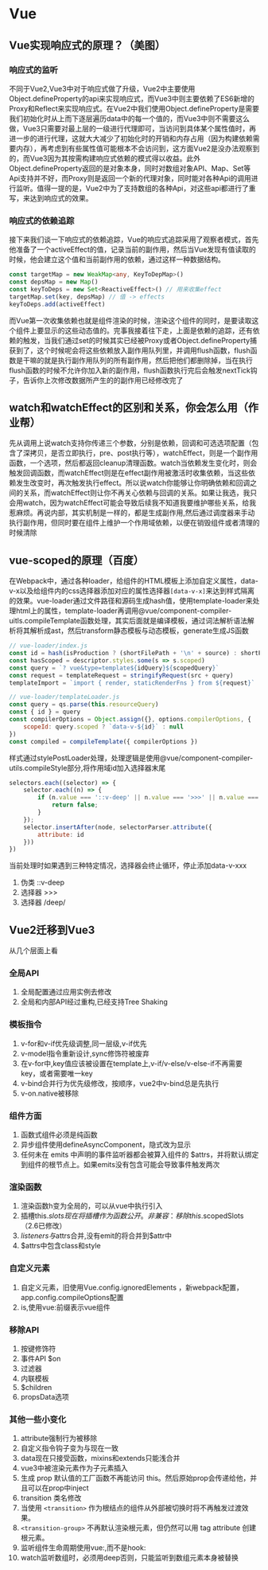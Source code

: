 # Vue

## Vue实现响应式的原理？（美图）

### 响应式的监听

不同于Vue2,Vue3中对于响应式做了升级，Vue2中主要使用Object.defineProperty的api来实现响应式，而Vue3中则主要依赖了ES6新增的Proxy和Reflect来实现响应式。在Vue2中我们使用Object.defineProperty是需要我们初始化时从上而下逐层遍历data中的每一个值的，而Vue3中则不需要这么做，Vue3只需要对最上层的一级进行代理即可，当访问到具体某个属性值时，再进一步的进行代理，这就大大减少了初始化时的开销和内存占用（因为构建依赖需要内存），再考虑到有些属性值可能根本不会访问到，这方面Vue2是没办法观察到的，而Vue3因为其按需构建响应式依赖的模式得以收益。此外Object.defineProperty返回的是对象本身，同时对数组对象API、Map、Set等Api支持并不好，而Proxy则是返回一个新的代理对象，同时能对各种Api的调用进行监听。值得一提的是，Vue2中为了支持数组的各种Api，对这些api都进行了重写，来达到响应式的效果。

### 响应式的依赖追踪

接下来我们谈一下响应式的依赖追踪，Vue的响应式追踪采用了观察者模式，首先他准备了一个activeEffect的值，记录当前的副作用，然后当Vue发现有值读取的时候，他会建立这个值和当前副作用的依赖，通过这样一种数据结构。

```ts
const targetMap = new WeakMap<any, KeyToDepMap>()
const depsMap = new Map()
const keyToDeps = new Set<ReactiveEffect>() // 用来收集effect
targetMap.set(key, depsMap) // 值 -> effects
keyToDeps.add(activeEffect)

```

而Vue第一次收集依赖也就是组件渲染的时候，渲染这个组件的同时，是要读取这个组件上要显示的这些动态值的。完事我接着往下走，上面是依赖的追踪，还有依赖的触发，当我们通过set的时候其实已经被Proxy或者Object.defineProperty捕获到了，这个时候呢会将这些依赖放入副作用队列里，并调用flush函数，flush函数是干嘛的就是执行副作用队列的所有副作用，然后把他们都删除掉，当在执行flush函数的时候不允许你加入新的副作用，flush函数执行完后会触发nextTick钩子，告诉你上次修改数据所产生的的副作用已经修改完了

## watch和watchEffect的区别和关系，你会怎么用（作业帮）

先从调用上说watch支持你传递三个参数，分别是依赖，回调和可选选项配置（包含了深拷贝，是否立即执行，pre、post执行等），watchEffect，则是一个副作用函数，一个选项，然后都返回cleanup清理函数。watch当依赖发生变化时，则会触发回调函数，而watchEffect则是在effect副作用被激活时收集依赖，当这些依赖发生改变时，再次触发执行effect。所以说watch你能够让你明确依赖和回调之间的关系，而watchEffect则让你不再关心依赖与回调的关系。如果让我选，我只会用watch，因为watchEffect可能会导致后续我不知道我要维护哪些关系，给我惹麻烦。再说内部，其实机制是一样的，都是生成副作用,然后通过调度器来手动执行副作用，但同时要在组件上维护一个作用域依赖，以便在销毁组件或者清理的时候清除

## vue-scoped的原理（百度）

在Webpack中，通过各种loader，给组件的HTML模板上添加自定义属性，data-v-x以及给组件内的css选择器添加对应的属性选择器`[data-v-x]`来达到样式隔离的效果。vue-loader通过文件路径和源码生成hash值，使用template-loader来处理html上的属性，template-loader再调用@vue/component-compiler-uitls.compileTemplate函数处理，其实后面就是编译模板，通过词法解析语法解析将其解析成ast，然后transform静态模板与动态模板，generate生成JS函数

```js
// vue-loader/index.js
const id = hash(isProduction ? (shortFilePath + '\n' + source) : shortFilePath)
const hasScoped = descriptor.styles.some(s => s.scoped)
const query = `? vue&type=template${idQuery}${scopedQuery}`
const request = templateRequest = stringifyRequest(src + query)
templateImport = `import { render, staticRenderFns } from ${request}`
```

```js
// vue-loader/templateLoader.js
const query = qs.parse(this.resourceQuery)
const { id } = query
const compilerOptions = Object.assign({}, options.compilerOptions, {
    scopeId: query.scoped ? `data-v-${id}` : null
})
const compiled = compileTemplate({ compilerOptions })
```

样式通过stylePostLoader处理，处理逻辑是使用@vue/component-compiler-utils.compileStyle部分,将作用域id加入选择器末尾

```js
selectors.each((selector) => {
    selector.each((n) => {
        if (n.value === '::v-deep' || n.value === '>>>' || n.value === '/deep/') {
            return false;
        }
    });
    selector.insertAfter(node, selectorParser.attribute({
        attribute: id
    }))
})
```

当前处理时如果遇到三种特定情况，选择器会终止循环，停止添加data-v-xxx

1. 伪类 ::v-deep  
2. 选择器 >>>  
3. 选择器 /deep/  

## Vue2迁移到Vue3

从几个层面上看

### 全局API

1. 全局配置通过应用实例去修改
2. 全局和内部API经过重构,已经支持Tree Shaking

### 模板指令

1. v-for和v-if优先级调整,同一层级,v-if优先
2. v-model指令重新设计,sync修饰符被废弃
3. 在v-for中,key值应该被设置在template上,v-if/v-else/v-else-if不再需要key，或者需要唯一key
4. v-bind合并行为优先级修改，按顺序，vue2中v-bind总是先执行
5. v-on.native被移除

### 组件方面

1. 函数式组件必须是纯函数
2. 异步组件使用defineAsyncComponent，隐式改为显示
3. 任何未在 emits 中声明的事件监听器都会被算入组件的 $attrs，并将默认绑定到组件的根节点上。如果emits没有包含可能会导致事件触发两次

### 渲染函数

1. 渲染函数h变为全局的，可以从vue中执行引入
2. 插槽this.$slots 现在将插槽作为函数公开。非兼容：移除 this.$scopedSlots（2.6已修改）
3. $listeners与$attrs合并,没有emit的将合并到$attr中
4. $attrs中包含class和style

### 自定义元素

1. 自定义元素，旧使用Vue.config.ignoredElements ，新webpack配置，app.config.compileOptions配置
2. is,使用vue:前缀表示vue组件

### 移除API

1. 按键修饰符
2. 事件API $on
3. 过滤器
4. 内联模板
5. $children
6. propsData选项

### 其他一些小变化

1. attribute强制行为被移除
2. 自定义指令钩子变为与现在一致
3. data现在只接受函数，mixins和extends只能浅合并
4. vue3中被渲染元素作为子元素插入
5. 生成 prop 默认值的工厂函数不再能访问 this。然后原始prop会传递给他，并且可以在prop中inject
6. transition 类名修改
7. 当使用 `<transition>` 作为根结点的组件从外部被切换时将不再触发过渡效果。
8. `<transition-group>` 不再默认渲染根元素，但仍然可以用 tag attribute 创建根元素。
9. 监听组件生命周期使用vue:,而不是hook:
10. watch监听数组时，必须用deep否则，只能监听到数组元素本身被替换
